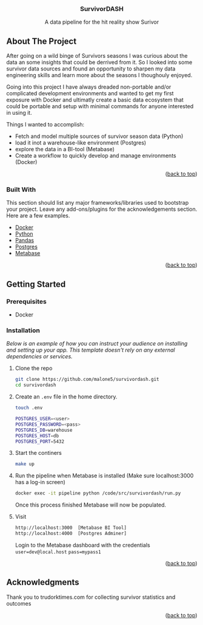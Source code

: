 <div id="top"></div>

<!-- PROJECT LOGO -->
<br />
<div align="center">
  <!-- <a href="https://github.com/othneildrew/Best-README-Template">
    <img src="images/logo.png" alt="Logo" width="80" height="80">
  </a> -->

  <h3 align="center">SurvivorDASH</h3>

  <p align="center">
    A data pipeline for the hit reality show Surivor
  </p>
</div>



<!-- ABOUT THE PROJECT -->
## About The Project

After going on a wild binge of Survivors seasons I was curious about the data an some insights that could
be derrived from it. So I looked into some survivor data sources and found an opportunity to sharpen my data engineering skills
and learn more about the seasons I thoughouly enjoyed.

Going into this project I have always dreaded non-portable and/or complicated development environments and
wanted to get my first exposure with Docker and ultimatly create a basic data ecosystem that could be portable and 
setup with minimal commands for anyone interested in using it.

Things I wanted to accomplish:
* Fetch and model multiple sources of survivor season data (Python)
* load it inot a warehouse-like environment (Postgres)
* explore the data in a BI-tool (Metabase)
* Create a workflow to quickly develop and manage environments (Docker)

<p align="right">(<a href="#top">back to top</a>)</p>


### Built With

This section should list any major frameworks/libraries used to bootstrap your project. Leave any add-ons/plugins for the acknowledgements section. Here are a few examples.

* [Docker](httpd://docker.com/)
* [Python](https://python.org/)
* [Pandas](https://pandas.pydata.org/)
* [Postgres](https://www.postgresql.org/)
* [Metabase](https://www.metabase.com/)

<p align="right">(<a href="#top">back to top</a>)</p>


<!-- GETTING STARTED -->
## Getting Started


### Prerequisites


* Docker


### Installation

_Below is an example of how you can instruct your audience on installing and setting up your app. This template doesn't rely on any external dependencies or services._

1. Clone the repo
   ```sh
   git clone https://github.com/malone5/survivordash.git
   cd survivordash
   ```
2. Create an ```.env``` file in the home directory. 
    ```sh
    touch .env
    ```
    ```sh
   POSTGRES_USER=<user>
   POSTGRES_PASSWORD=<pass>
   POSTGRES_DB=warehouse
   POSTGRES_HOST=db
   POSTGRES_PORT=5432
    ```
3. Start the continers
   ```sh
   make up
   ```

4. Run the pipeline when Metabase is installed (Make sure localhost:3000 has a log-in screen)
   ```sh
   docker exec -it pipeline python /code/src/survivordash/run.py
   ```
   Once this process finished Metabase will now be populated.

5. Visit
   ```sh
   http://localhost:3000  [Metabase BI Tool]
   http://localhost:4000  [Postgres Adminer]
   ```
   Login to the Metabase dashboard with the credentials ```user=dev@local.host```   ```pass=mypass1```
   
<p align="right">(<a href="#top">back to top</a>)</p>



<!-- ACKNOWLEDGMENTS -->
## Acknowledgments

Thank you to trudorktimes.com for collecting survivor statistics and outcomes


<p align="right">(<a href="#top">back to top</a>)</p>



<!-- MARKDOWN LINKS & IMAGES -->
<!-- https://www.markdownguide.org/basic-syntax/#reference-style-links -->
[product-screenshot]: images/screenshot.png
